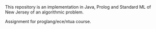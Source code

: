 This repository is an implementation in Java, Prolog and Standard ML of New Jersey of an algorithmic problem.

Assignment for proglang/ece/ntua course.
